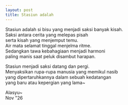 ```yaml
---
layout: post
title: Stasiun adalah
---
```


Stasiun adalah si bisu yang menjadi saksi banyak kisah.  
Saksi antara cerita yang melepas pisah  
serta kisah yang menjemput temu.  
Air mata selamat tinggal menjelma ritme.  
Sedangkan tawa kebahagiaan menjadi harmoni  
paling manis saat peluk disambut harapan.

Stasiun menjadi saksi datang dan pergi.  
Menyaksikan rupa-rupa manusia yang memikul nasib  
yang dipertaruhkannya dalam sebuah kedatangan  
yang baru atau kepergian yang lama~

Alasyu~  
Nov "26